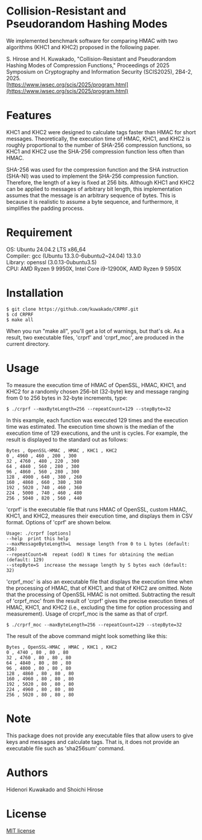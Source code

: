 # Collision-Resistant and Pseudorandom Hashing Modes

We implemented benchmark software for comparing HMAC with two algorithms (KHC1 and KHC2) proposed in the following paper.

S. Hirose and H. Kuwakado,
"Collision-Resistant and Pseudorandom Hashing Modes of Compression Functions,"
Proceedings of 2025 Symposium on Cryptography and Information Security (SCIS2025),
2B4-2, 2025.  
[https://www.iwsec.org/scis/2025/program.html](https://www.iwsec.org/scis/2025/program.html)

# Features

KHC1 and KHC2 were designed to calculate tags faster than HMAC for short messages.
Theoretically, the execution time of HMAC, KHC1, and KHC2 is roughly proportional to the number of SHA-256 compression functions, so KHC1 and KHC2 use the SHA-256 compression function less often than HMAC.

SHA-256 was used for the compression function and the SHA instruction (SHA-NI) was used to implement the SHA-256 compression function. Therefore, the length of a key is fixed at 256 bits. Although KHC1 and KHC2 can be applied to messages of arbitrary bit length, this implementation assumes that the message is an arbitrary sequence of bytes. This is because it is realistic to assume a byte sequence, and furthermore, it simplifies the padding process.


# Requirement

OS: Ubuntu 24.04.2 LTS x86_64  
Compiler: gcc (Ubuntu 13.3.0-6ubuntu2~24.04) 13.3.0  
Library: openssl (3.0.13-0ubuntu3.5)  
CPU: AMD Ryzen 9 9950X, Intel Core i9-12900K, AMD Ryzen 9 5950X


# Installation

```shell-session
$ git clone https://github.com/kuwakado/CRPRF.git
$ cd CRPRF
$ make all 
```
When you run "make all", you'll get a lot of warnings, but that's ok.
As a result, two executable files, 'crprf' and 'crprf_moc', are produced in the current directory.

# Usage

To measure the execution time of HMAC of OpenSSL, HMAC, KHC1, and KHC2 for a randomly chosen 256-bit (32-byte) key and message ranging from 0 to 256 bytes in 32-byte increments, type:

```shell-session
$ ./crprf --maxByteLength=256 --repeatCount=129 --stepByte=32
```

In this example, each function was executed 129 times and the execution time was estimated. The execution time shown is the median of the execution time of 129 executions, and the unit is cycles.
For example, the result is displayed to the standard out as follows:

```batch
Bytes , OpenSSL-HMAC , HMAC , KHC1 , KHC2
0 , 4960 , 460 , 200 , 300
32 , 4760 , 480 , 220 , 300
64 , 4840 , 560 , 280 , 300
96 , 4860 , 560 , 280 , 300
128 , 4900 , 640 , 380 , 260
160 , 4860 , 660 , 380 , 380
192 , 5020 , 740 , 460 , 360
224 , 5000 , 740 , 460 , 480
256 , 5040 , 820 , 560 , 440
```

'crprf' is the executable file that runs HMAC of OpenSSL, custom HMAC, KHC1, and KHC2, measures their execution time, and displays them in CSV format. Options of 'cprf' are shown below.

```batch
Usage: ./crprf [options]
--help  print this help
--maxMessageByteLength=L  message length from 0 to L bytes (default: 256)
--repeatCount=N  repeat (odd) N times for obtaining the median  (default: 129)
--stepByte=S  increase the message length by S bytes each (default: 32)
```

'crprf_moc' is also an executable file that displays the execution time when the processing of HMAC, that of KHC1, and that of KHC2 are omitted. 
Note that the processing of OpenSSL HMAC is not omitted.
Subtracting the result of 'crprf_moc' from the result of 'crprf' gives the precise execution times of HMAC, KHC1, and KHC2 (i.e., excluding the time for option processing and measurement).
Usage of crcprf_moc is the same as that of crprf.

```shell-session
$ ./crprf_moc --maxByteLength=256 --repeatCount=129 --stepByte=32
```
The result of the above command might look something like this:

```batch
Bytes , OpenSSL-HMAC , HMAC , KHC1 , KHC2
0 , 4740 , 80 , 80 , 80
32 , 4760 , 80 , 80 , 80
64 , 4840 , 80 , 80 , 80
96 , 4800 , 80 , 80 , 80
128 , 4860 , 80 , 80 , 80
160 , 4960 , 80 , 80 , 80
192 , 5020 , 80 , 80 , 80
224 , 4960 , 80 , 80 , 80
256 , 5020 , 80 , 80 , 80
```



# Note

This package does not provide any executable files that allow users to give keys and messages and calculate tags. That is, it does not provide an executable file such as 'sha256sum' command.


# Authors

Hidenori Kuwakado and Shoichi Hirose


# License

[MIT license](https://opensource.org/license/mit)



